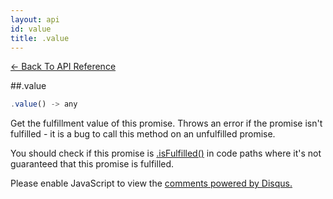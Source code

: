 ```yaml
---
layout: api
id: value
title: .value
---
```



[← Back To API Reference](/docs/api-reference.html)
<div class="api-code-section"><markdown>
##.value

```js
.value() -> any
```


Get the fulfillment value of this promise. Throws an error if the promise isn't fulfilled - it is a bug to call this method on an unfulfilled promise.

You should check if this promise is [.isFulfilled()](.) in code paths where it's not guaranteed that this promise is fulfilled.
</markdown></div>

<div id="disqus_thread"></div>
<script type="text/javascript">
    var disqus_title = ".value";
    var disqus_shortname = "bluebirdjs";
    var disqus_identifier = "disqus-id-value";
    
    (function() {
        var dsq = document.createElement("script"); dsq.type = "text/javascript"; dsq.async = true;
        dsq.src = "//" + disqus_shortname + ".disqus.com/embed.js";
        (document.getElementsByTagName("head")[0] || document.getElementsByTagName("body")[0]).appendChild(dsq);
    })();
</script>
<noscript>Please enable JavaScript to view the <a href="https://disqus.com/?ref_noscript" rel="nofollow">comments powered by Disqus.</a></noscript>
